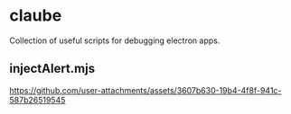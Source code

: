 # claube
Collection of useful scripts for debugging electron apps.

## injectAlert.mjs


https://github.com/user-attachments/assets/3607b630-19b4-4f8f-941c-587b26519545

